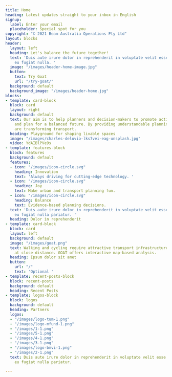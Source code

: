 ```yaml
---
title: Home
heading: Latest updates straight to your inbox in English
signup:
  label: Enter your email
  placeholder: Special spot for you
copyright: "© 2021 Beam Australia Operations Pty Ltd"
layout: blocks
header:
  layout: left
  heading: Let's balance the future together!
  text: 'Duis aute irure dolor in reprehenderit in voluptate velit esse cillum dolore
    eu fugiat nulla. '
  image: "/images/header-home-image.jpg"
  button:
    text: Try Goat
    url: "/try-goat/"
  background: default
  background_image: "/images/header-home.jpg"
blocks:
- template: card-block
  block: card
  layout: right
  background: default
  text: Our aim is to help planners and decision-makers to promote active mobility
    and plan for a balanced future. By providing understandable planning tools, we
    are transforming transport.
  heading: Playground for shaping livable spaces
  image: "/images/charles-deluvio-lks7vei-eag-unsplash.jpg"
  video: YdAIBlPVe9s
- template: features-block
  block: features
  background: default
  features:
  - icon: "/images/icon-circle.svg"
    heading: Innovation
    text: 'Always driving for cutting-edge technology. '
  - icon: "/images/icon-circle.svg"
    heading: Joy
    text: Make urban and transport planning fun.
  - icon: "/images/icon-circle.svg"
    heading: Balance
    text: Evidence-based planning decisions.
  text: 'Duis aute irure dolor in reprehenderit in voluptate velit esse cillum dolore
    eu fugiat nulla pariatur. '
  heading: Dolor in reprehenderit
- template: card-block
  block: card
  layout: left
  background: default
  image: "/images/goat.png"
  text: Walking and cycling require attractive transport infrastructure and destinations
    at close distance. GOAT offers interactive map-based analysis.
  heading: Ipsum dolor sit amet
  button:
    url: "/"
    text: 'Optional '
- template: recent-posts-block
  block: recent-posts
  background: default
  heading: Recent Posts
- template: logos-block
  block: logos
  background: default
  heading: Partners
  logos:
  - "/images/logo-tum-1.png"
  - "/images/logo-mfund-1.png"
  - "/images/1-1.png"
  - "/images/5-1.png"
  - "/images/4-1.png"
  - "/images/3-1.png"
  - "/images/logo-bmvi-1.png"
  - "/images/2-1.png"
  text: Duis aute irure dolor in reprehenderit in voluptate velit esse cillum dolore
    eu fugiat nulla pariatur.

---
```

